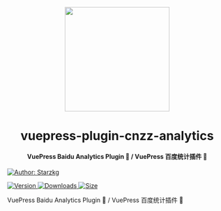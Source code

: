 <!-- markdownlint-disable -->
<p align="center">
  <img width="240" src="https://vuepress-star.shentuzhigang.cn/images/hero.png" style="text-align: center;"/>
</p>
<h1 align="center">vuepress-plugin-cnzz-analytics</h1>
<h4 align="center">VuePress Baidu Analytics Plugin 📄 / VuePress 百度统计插件 📄</h4>

[![Author: Starzkg](https://img.shields.io/badge/Author-Starzkg-blue.svg?style=for-the-badge)](https://shentuzhigang.cn)

<!-- markdownlint-restore -->

[![Version](https://img.shields.io/npm/v/@starzkg/vuepress-plugin-cnzz-analytics.svg?style=flat-square&logo=npm) ![Downloads](https://img.shields.io/npm/dm/@starzkg/vuepress-plugin-cnzz-analytics.svg?style=flat-square&logo=npm) ![Size](https://img.shields.io/bundlephobia/min/@starzkg/vuepress-plugin-cnzz-analytics?style=flat-square&logo=npm)](https://www.npmjs.com/package/@starzkg/vuepress-plugin-cnzz-analytics)

VuePress Baidu Analytics Plugin 📄 / VuePress 百度统计插件 📄
